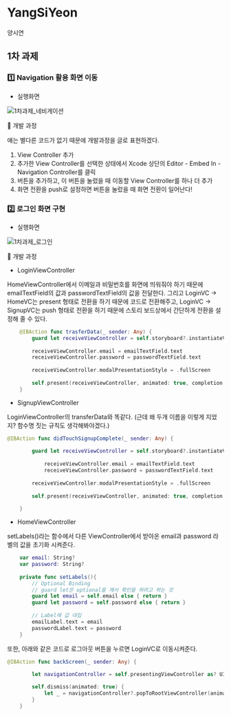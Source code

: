 # YangSiYeon
양시연


## 1차 과제
### 1️⃣ Navigation 활용 화면 이동 
* 실행화면 

![1차과제_네비게이션](https://user-images.githubusercontent.com/37260938/85427366-9ebbbb00-b5b6-11ea-9b28-51cf69e5c750.gif)

📝 개발 과정

얘는 별다른 코드가 없기 때문에 개발과정을 글로 표현하겠다.
1) View Controller 추가
2) 추가한 View Controller를 선택한 상태에서 Xcode 상단의 Editor - Embed In - Navigation Controller를 클릭
3) 버튼을 추가하고, 이 버튼을 눌렀을 때 이동할 View Controller를 하나 더 추가
4) 화면 전환을 push로 설정하면 버튼을 눌렀을 때 화면 전환이 일어난다!

### 2️⃣ 로그인 화면 구현 
* 실행화면 

![1차과제_로그인](https://user-images.githubusercontent.com/37260938/85431543-a8e0b800-b5bc-11ea-9307-73097c82dab2.gif)

📝 개발 과정
* LoginViewController

HomeViewController에서 이메일과 비밀번호를 화면에 띄워줘야 하기 때문에 emailTextField의 값과 passwordTextField의 값을 전달한다.
그리고 LoginVC -> HomeVC는 present 형태로 전환을 하기 때문에 코드로 전환해주고,
LoginVC -> SignupVC는 push 형태로 전환을 하기 때문에 스토리 보드상에서 간단하게 전환을 설정해 줄 수 있다.


```swift
    @IBAction func trasferData(_ sender: Any) {
        guard let receiveViewController = self.storyboard?.instantiateViewController(identifier: "homeViewController") as? HomeViewController else { return }
               
        receiveViewController.email = emailTextField.text
        receiveViewController.password = passwordTextField.text
              
        receiveViewController.modalPresentationStyle = .fullScreen
        
        self.present(receiveViewController, animated: true, completion: nil)
    }

```


* SignupViewController

LoginViewController의 transferData와 똑같다. (근데 왜 두개 이름을 이렇게 지었지? 함수명 짓는 규칙도 생각해봐야겠다.)

```swift
@IBAction func didTouchSignupComplete(_ sender: Any) {
        
        guard let receiveViewController = self.storyboard?.instantiateViewController(identifier: "homeViewController") as? HomeViewController else { return }
               
            receiveViewController.email = emailTextField.text
            receiveViewController.password = passwordTextField.text
              
        receiveViewController.modalPresentationStyle = .fullScreen
        
        self.present(receiveViewController, animated: true, completion: nil)
        
    }
```

* HomeViewController

setLabels()라는 함수에서 다른 ViewController에서 받아온 email과 password 라벨의 값을 초기화 시켜준다.

```swift
    var email: String?
    var password: String?
    
    private func setLabels(){
        // Optional Binding
        // guard let은 optional을 깨서 확인을 하려고 하는 것
        guard let email = self.email else { return }
        guard let password = self.password else { return }
       
        // Label에 값 대입
        emailLabel.text = email
        passwordLabel.text = password
    }
```

또한, 아래와 같은 코드로 로그아웃 버튼을 누르면 LoginVC로 이동시켜준다.


```swift
@IBAction func backScreen(_ sender: Any) {
    
        let navigationController = self.presentingViewController as? UINavigationController

        self.dismiss(animated: true) {
            let _ = navigationController?.popToRootViewController(animated: true)
        }
    }
```
